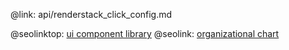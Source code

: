 @link: api/renderstack_click_config.md

@seolinktop: [ui component library](https://webix.com)
@seolink: [organizational chart](https://webix.com/widget/organogram/)